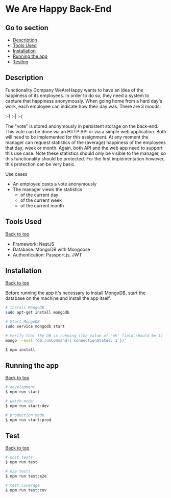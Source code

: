 # We Are Happy Back-End

## Go to section

- [Description](#description)
- [Tools Used](#tools-used)
- [Installation](#installation)
- [Running the app](#running-the-app)
- [Testing](#testing)

## Description

Functionality
Company WeAreHappy wants to have an idea of the happiness of its employees. In
order to do so, they need a system to capture that happiness anonymously. When
going home from a hard day's work, each employee can indicate how their day
was. There are 3 moods:

:-) :-| :-(

The "vote" is stored anonymously in persistent storage on the back-end. This vote
can be done via an HTTP API or via a simple web application. Both will need to be
implemented for this assignment.
At any moment the manager can request statistics of the (average) happiness of
the employees that day, week or month. Again, both API and the web app need to
support this use case. Note these statistics should only be visible to the manager,
so this functionality should be protected. For the first implementation however,
this protection can be very basic.

Use cases

- An employee casts a vote anonymously
- The manager views the statistics
  - of the current day
  - of the current week
  - of the current month

## Tools Used

[Back to top](#We-Are-Happy-Back-End)

- Framework: NestJS
- Database: MongoDB with Mongoose
- Authentication: Passport.js, JWT

## Installation

[Back to top](#We-Are-Happy-Back-End)

Before running the app it's necessary to install MongoDB, start the database on the machine and install the app itself.

```bash
# Install MongoDB
sudo apt-get install mongodb

# Start MongoDB
sudo service mongodb start

# Verify that the DB is running (the value of "ok" field should be 1)
mongo --eval 'db.runCommand({ connectionStatus: 1 })'
```

```bash
$ npm install
```

## Running the app

[Back to top](#We-Are-Happy-Back-End)

```bash
# development
$ npm run start

# watch mode
$ npm run start:dev

# production mode
$ npm run start:prod
```

## Test

[Back to top](#We-Are-Happy-Back-End)

```bash
# unit tests
$ npm run test

# e2e tests
$ npm run test:e2e

# test coverage
$ npm run test:cov
```
